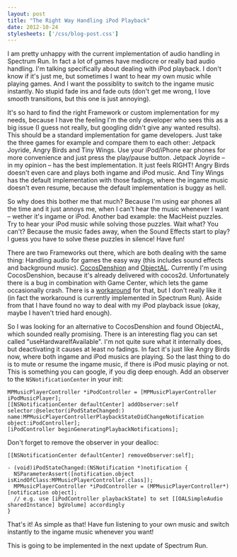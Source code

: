 ```yaml
---
layout: post
title: "The Right Way Handling iPod Playback"
date: 2012-10-24
stylesheets: ['/css/blog-post.css']
---
```

I am pretty unhappy with the current implementation of audio handling in Spectrum Run. In fact a lot of games have mediocre or really bad audio handling. I'm talking specifically about dealing with iPod playback. I don't know if it's just me, but sometimes I want to hear my own music while playing games. And I want the possiblity to switch to the ingame music instantly. No stupid fade ins and fade outs (don't get me wrong, I love smooth transitions, but this one is just annoying).

It's so hard to find the right Framework or custom implementation for my needs, because I have the feeling I'm the only developer who sees this as a big issue (I guess not really, but googling didn't give any wanted results). This should be a standard implementation for game developers. Just take the three games for example and compare them to each other: Jetpack Joyride, Angry Birds and Tiny Wings. Use your iPod/iPhone ear phones for more convenience and just press the play/pause button. Jetpack Joyride – in my opinion – has the best implementation. It just feels RIGHT! Angry Birds doesn't even care and plays both ingame and iPod music. And Tiny Wings has the default implementation with those fadings, where the ingame music doesn't even resume, because the default implementation is buggy as hell.

So why does this bother me that much? Because I'm using ear phones all the time and it just annoys me, when I can't hear the music whenever I want – wether it's ingame or iPod. Another bad example: the MacHeist puzzles. Try to hear your iPod music while solving those puzzles. Wait what? You can't? Because the music fades away, when the Sound Effects start to play? I guess you have to solve these puzzles in silence! Have fun!

There are two Frameworks out there, which are both dealing with the same thing: Handling audio for games the easy way (this includes sound effects and background music). [CocosDenshion][cocosdenshion] and [ObjectAL][objectal]. Currently I'm using CocosDenshion, because it's already delivered with cocos2d. Unfortunately there is a bug in combination with Game Center, which lets the game occasionally crash. There is a [workaround][workaround] for that, but I don't really like it (in fact the workaround is currently implemented in Spectrum Run). Aside from that I have found no way to deal with my iPod playback issue (okay, maybe I haven't tried hard enough).

So I was looking for an alternative to CocosDenshion and found ObjectAL, which sounded really promising. There is an interesting flag you can set called "useHardwareIfAvailable". I'm not quite sure what it internally does, but deactivating it causes at least no fadings. In fact it's just like Angry Birds now, where both ingame and iPod musics are playing. So the last thing to do is to mute or resume the ingame music, if there is iPod music playing or not. This is something you can google, if you dig deep enough. Add an observer to the `NSNotificationCenter` in your init:

```objc
MPMusicPlayerController *iPodController = [MPMusicPlayerController iPodMusicPlayer];
[[NSNotificationCenter defaultCenter] addObserver:self selector:@selector(iPodStateChanged:) name:MPMusicPlayerControllerPlaybackStateDidChangeNotification object:iPodController];
[iPodController beginGeneratingPlaybackNotifications];
```

Don't forget to remove the observer in your dealloc:

```objc
[[NSNotificationCenter defaultCenter] removeObserver:self];
```

```objc
- (void)iPodStateChanged:(NSNotification *)notification {
  NSParameterAssert([notification.object isKindOfClass:MPMusicPlayerController.class]);
  MPMusicPlayerController *iPodController = (MPMusicPlayerController*)[notification object];
  // e.g. use [iPodController playbackState] to set [[OALSimpleAudio sharedInstance] bgVolume] accordingly
}
```

That's it! As simple as that! Have fun listening to your own music and switch instantly to the ingame music whenever you want!

This is going to be implemented in the next update of Spectrum Run.

[cocosdenshion]: http://www.cocos2d-iphone.org/wiki/doku.php/cocosdenshion:faq "CocosDenshion"
[objectal]: http://kstenerud.github.io/ObjectAL-for-iPhone/ "ObjectAL"
[workaround]: http://www.cocos2d-iphone.org/forum/topic/21909 "Crash on become active - iOS5 sound related?"
